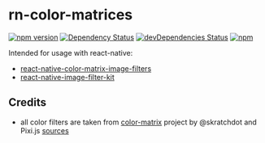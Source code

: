 # rn-color-matrices
[![npm version](https://badge.fury.io/js/rn-color-matrices.svg?t=1495378566925)](https://badge.fury.io/js/rn-color-matrices)
[![Dependency Status](https://david-dm.org/iyegoroff/rn-color-matrices.svg?t=1495378566925)](https://david-dm.org/iyegoroff/rn-color-matrices)
[![devDependencies Status](https://david-dm.org/iyegoroff/rn-color-matrices/dev-status.svg)](https://david-dm.org/iyegoroff/rn-color-matrices?type=dev)
[![npm](https://img.shields.io/npm/l/express.svg?t=1495378566925)](https://www.npmjs.com/package/rn-color-matrices)

Intended for usage with react-native:
- [react-native-color-matrix-image-filters](https://github.com/iyegoroff/react-native-color-matrix-image-filters)
- [react-native-image-filter-kit](https://github.com/iyegoroff/react-native-image-filter-kit)

## Credits

- all color filters are taken from [color-matrix](https://github.com/skratchdot/color-matrix)
  project by @skratchdot and Pixi.js [sources](https://goo.gl/1GLTCU)
